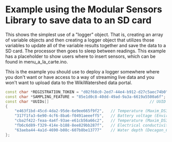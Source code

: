 # Example using the Modular Sensors Library to save data to an SD card

This shows the simplest use of a "logger" object.  That is, creating an array of variable objects and then creating a logger object that utilizes those variables to update all of the variable results together and save the data to a SD card.  The processor then goes to sleep between readings.  This example has a placeholder to show users where to insert sensors, which can be found in menu_a_la_carte.ino.

This is the example you should use to deploy a logger somewhere where you don't want or have access to a way of streaming live data and you won't want to upload data to the WikiWatershed data portal.
```cpp
const char *REGISTRATION_TOKEN = "d02f68c0-2ed7-44e4-b912-d27c5aec74b0";   // Device registration token
const char *SAMPLING_FEATURE = "85e1d0c8-40dd-49ad-9a3a-6619a5500a6f";     // Sampling feature UUID
const char *UUIDs[]                                            // UUID array for device sensors
{
    "e463f1bd-45cd-4da2-95de-6e9ee665f9f2",   // Temperature (Maxim_DS3231_Temp)
    "317f1fa3-6e90-4cf6-8ba6-f0491aeeeff5",   // Battery voltage (EnviroDIY_Mayfly_Batt)
    "cba2f422-feaa-4a4f-93ae-e61cb56a66c2",   // Temperature (Maxim_DS3231_Temp)
    "fb6c6d89-f329-414e-b188-8ee829bb287f",   // Electrical conductivity (Decagon_CTD-10_Cond)
    "63aeba44-4a1d-4690-b08c-607b8be13777"    // Water depth (Decagon_CTD-10_Depth)
};
